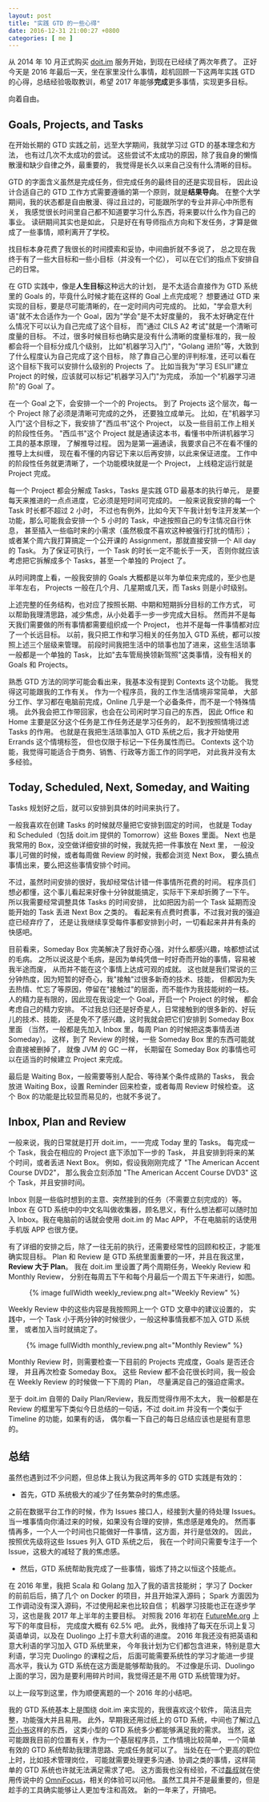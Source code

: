 ```yaml
---
layout: post
title: "实践 GTD 的一些心得"
date: 2016-12-31 21:00:27 +0800
categories: [ me ]
---
```


从 2014 年 10 月正式购买 [doit.im][doit] 服务开始，到现在已经续了两次年费了。
正好今天是 2016 年最后一天，坐在家里没什么事情，趁机回顾一下这两年实践
GTD 的心得，总结经验吸取教训，希望 2017 年能够**完成**更多事情，实现更多目标。

向着自由。

<!-- more -->

## Goals, Projects, and Tasks

在开始长期的 GTD 实践之前，远至大学期间，我就学习过 GTD 的基本理念和方法，
也有过几次不太成功的尝试。
这些尝试不太成功的原因，除了我自身的懒惰散漫和缺少自律之外，最重要的，
我觉得是长久以来自己没有什么清晰的目标。

GTD 的字面含义虽然是完成任务，但完成任务的最终目的还是实现目标，
因此设计合适自己的 GTD 工作方式需要遵循的第一个原则，就是**结果导向**。
在整个大学期间，我的状态都是自由散漫、得过且过的，可能跟所学的专业并非心中所愿有关，
我感觉很长时间里自己都不知道要学习什么东西，将来要以什么作为自己的事业。
读研期间其实也是如此，
只是好在有导师指点方向和下发任务，才算是做成了一些事情，顺利离开了学校。

找目标本身花费了我很长的时间摸索和妥协，中间曲折就不多说了，
总之现在我终于有了一些大目标和一些小目标（并没有一个亿），
可以在它们的指点下安排自己的日常。

在 GTD 实践中，像是**人生目标**这种远大的计划，
是不太适合直接作为 GTD 系统里的 Goals 的，毕竟什么时候才能在这样的 Goal 上点完成呢？
想要通过 GTD 来实现的目标，要是尽可能清晰的，在一定时间内可完成的。
比如，"学会意大利语"就不太合适作为一个 Goal，因为"学会"是不太好度量的，
我不太好确定在什么情况下可以认为自己完成了这个目标，
而"通过 CILS A2 考试"就是一个清晰可度量的目标。
不过，很多时候目标也确实是没有什么清晰的度量标准的，我一般都会将一个目标分成几个级别，
比如"机器学习入门"，"Golang 进阶"等，大致到了什么程度认为自己完成了这个目标，
除了靠自己心里的评判标准，还可以看在这个目标下我可以安排什么级别的 Projects 了。
比如当我为"学习 ESLII"建立 Project 的时候，应该就可以标记"机器学习入门"为完成，
添加一个"机器学习进阶"的 Goal 了。

在一个 Goal 之下，会安排一个一个的 Projects。
到了 Projects 这个层次，每一个 Project 除了必须是清晰可完成的之外，
还要独立成单元。
比如，在"机器学习入门"这个目标之下，我安排了"西瓜书"这个 Project，
以及一些目前工作上相关的阶段性任务。
"西瓜书"这个 Project 就是通读这本书，看懂书中所讲机器学习工具的基本原理，
了解推导过程。
因为是第一遍通读，我要求自己不在看不懂的推导上太纠缠，
现在看不懂的内容记下来以后再安排，以此来保证进度。
工作中的阶段性任务就更清晰了，一个功能模块就是一个 Project，
上线稳定运行就是 Project 完成。

每一个 Project 都会分解成 Tasks，Tasks 是实践 GTD 最基本的执行单元，
是要每天来推进的一点点进度，它必须是短时间可完成的。
一般来说我安排的每一个 Task 时长都不超过 2 小时，
不过也有例外，比如今天下午我计划专注开发某一个功能，那么可能我会安排一个
5 小时的 Task，中途按照自己的专注情况自行休息，
甚至插入一些临时来的小需求（虽然极度不喜欢这种被强行打扰的情形）；
或者某个周六我打算搞定一个公开课的 Assignment，那就直接安排一个 All day 的 Task。
为了保证可执行，一个 Task 的时长一定不能长于一天，
否则你就应该考虑把它拆解成多个 Tasks，甚至一个单独的 Project 了。

从时间跨度上看，一般我安排的 Goals 大概都是以年为单位来完成的，至少也是半年左右，
Projects 一般在几个月、几星期或几天，而 Tasks 则是小时级别。

上述完整的任务结构，也对应了按照长期、中期和短期拆分目标的工作方式，
可以帮助我理清思路，减少焦虑，从小处着手一步一步完成大目标。
然而并不是每天我们需要做的所有事情都需要组织成一个 Project，
也并不是每一件事情都对应了一个长远目标。
以前，我只把工作和学习相关的任务加入 GTD 系统，都可以按照上述三个层级来管理。
前段时间我把生活中的琐事也加了进来，这些生活琐事一般都是一个单独的 Task，
比如"去车管局换领新驾照"这类事情，没有相关的 Goals 和 Projects。

熟悉 GTD 方法的同学可能会看出来，我基本没有提到 Contexts 这个功能。
我觉得这可能跟我的工作有关。
作为一个程序员，我的工作生活情境非常简单，
大部分工作、学习都在电脑前完成，Online 几乎是一个必备条件，而不是一个特殊情境。
此外我会把工作带回家，也会在公司闲时学习自己的东西，
因此 Office 和 Home 主要是区分这个任务是工作任务还是学习任务的，
起不到按照情境过滤 Tasks 的作用。
也就是在我把生活琐事加入 GTD 系统之后，我才开始使用 Errands 这个情境标签，
但也仅限于标记一下任务属性而已。
Contexts 这个功能，我觉得可能适合于商务、销售、行政等方面工作的同学吧，
对此我并没有太多经验。

## Today, Scheduled, Next, Someday, and Waiting

Tasks 规划好之后，就可以安排到具体的时间来执行了。

一般我喜欢在创建 Tasks 的时候就尽量把它安排到固定的时间，
也就是 Today 和 Scheduled（包括 doit.im 提供的 Tomorrow）这些 Boxes 里面。
Next 也是我常用的 Box，没空做详细安排的时候，我就先把一件事放在 Next 里，
一般没事儿可做的时候，或者每周做 Review 的时候，我都会浏览 Next Box，
要么搞点事情出来，要么把这些事情安排个时间。

不过，虽然时间安排的很好，我却经常估计错一件事情所花费的时间。
程序员们想必都懂，这个事儿看起来好像十分钟就能搞定，实际干下来却折腾了一下午。
所以我需要经常调整具体 Tasks 的时间安排，
比如把因为前一个 Task 延期而没能开始的 Task 丢进 Next Box 之类的。
看起来有点费时费事，不过我对我的强迫症已经弃疗了，
还是让我继续享受每件事都安排到小时，一切看起来井井有条的快感吧。

目前看来，Someday Box 完美解决了我好奇心强，对什么都感兴趣，啥都想试试的毛病。
之所以说这是个毛病，是因为单纯凭借一时好奇而开始的事情，容易被我半途而废，
从而并不能在这个事情上达成可观的成就。
这也就是我们常说的三分钟热度，因为短暂的好奇心，我"接触"过很多新奇的技术、技能，
但都因为失去热情、忙忘了等原因，停留在"接触过"的层面，而不能作为我技能树的一枝。
人的精力是有限的，因此现在我设定一个 Goal，开启一个 Project 的时候，
都会考虑自己的精力安排。
不过我总归还是好奇星人，日常接触到的很多新的、好玩儿的技术、技能，
还是免不了感兴趣，这时我就会把它们安排到 Someday Box 里面
（当然，一般都是先加入 Inbox 里，每周 Plan 的时候把这类事情丢进 Someday）。
这样，到了 Review 的时候，一些 Someday Box 里的东西可能就会直接被删掉了，
就像 JVM 的 GC 一样，
长期留在 Someday Box 的事情也可以在适当的时候建立 Project 来完成。

最后是 Waiting Box，一般需要等别人配合、等待某个条件成熟的 Tasks，
我会放进 Waiting Box，设置 Reminder 回来检查，或者每周 Review 时候检查。
这个 Box 的功能是比较显而易见的，也就不多说了。

## Inbox, Plan and Review

一般来说，我的日常就是打开 doit.im，一一完成 Today 里的 Tasks。
每完成一个 Task，我会在相应的 Project 底下添加下一步的 Task，
并且安排到将来的某个时间，或者丢进 Next Box。
例如，假设我刚刚完成了 "The American Accent Course DVD2"，
那么我会立刻添加 "The American Accent Course DVD3" 这个 Task，并且安排时间。

Inbox 则是一些临时想到的主意、突然接到的任务（不需要立刻完成的）等。
Inbox 在 GTD 系统中的中文名叫做收集器，顾名思义，有什么想法都可以随时加入
Inbox。我在电脑前的话就会使用 doit.im 的 Mac APP，
不在电脑前的话使用手机版 APP 也很方便。

有了详细的安排之后，除了一往无前的执行，还需要经常性的回顾和校正，才能准确实现目标。
Plan 和 Review 是 GTD 系统里面重要的一环，并且在我这里，**Review 大于 Plan**。
我在 doit.im 里设置了两个周期任务，Weekly Review 和 Monthly Review，
分别在每周五下午和每个月最后一个周五下午来进行，如图。

<center>
{% image fullWidth weekly_review.png alt="Weekly Review" %}
</center>

Weekly Review 中的这些内容是我按照网上一个 GTD 文章中的建议设置的，
实践中，一个 Task 小于两分钟的时候很少，一般这种事情我都不加入 GTD 系统里，
或者加入当时就搞定了。

<center>
{% image fullWidth monthly_review.png alt="Monthly Review" %}
</center>

Monthly Review 时，则需要检查一下目前的 Projects 完成度，Goals 是否还合理，
并且再次检查 Someday Box。
这些 Review 都不会花很长时间，我一般会在 Weekly Review 的时候做一下下周的 Plan，
尽量满足自己的强迫症需求。

至于 doit.im 自带的 Daily Plan/Review，我反而觉得作用不太大，
我一般都是在 Review 的框里写下类似今日总结的一句话，不过 doit.im
并没有一个类似于 Timeline 的功能，如果有的话，
偶尔看一下自己的每日总结应该也是挺有意思的。

## 总结

虽然也遇到过不少问题，但总体上我认为我这两年多的 GTD 实践是有效的：

* 首先，GTD 系统极大的减少了任务繁杂时的焦虑感。

之前在数据平台工作的时候，作为 Issues 接口人，经接到大量的待处理 Issues。
当一堆事情向你涌过来的时候，如果没有合理的安排，焦虑感是难免的。
然而事情再多，一个人一个时间也只能做好一件事情，这方面，并行是低效的。
因此，按照优先级将这些 Issues 列入 GTD 系统之后，
我在一个时间只需要专注于一个 Issue，这极大的减轻了我的焦虑感。

* 然后，GTD 系统帮助我完成了一些事情，锻炼了持之以恒这个技能点。

在 2016 年里，我把 Scala 和 Golang 加入了我的语言技能树；
学习了 Docker 的前前后后，搞了几个 on Docker 的项目，并且开始深入源码；
Spark 方面因为工作调动没有深入源码，不过使用起来也比较自信；
机器学习技能也正在逐步学习，这也是我 2017 年上半年的主要目标。
对照我 2016 年初在 [FutureMe.org][futureme] 上写下的年度目标，
完成度大概有 62.5% 吧。
此外，我维持了每天在乐词上复习英语单词，以及在 Duolingo 上打卡意大利语的进度。
2016 年我还没有把英语和意大利语的学习加入 GTD 系统里来，
今年我计划为它们都包含进来，特别是意大利语，学习完 Duolingo 的课程之后，
后面可能需要系统性的学习才能进一步提高水平，我认为 GTD 系统在这方面是能够帮助我的。
不过像是乐词、Duolingo 上面的学习，因为是要利用碎片时间，我觉得还是不用 GTD
系统管理为好。

以上一段写到这里，作为顺便离题的一个 2016 年的小结吧。

我的 GTD 系统基本上是围绕 doit.im 来实现的，我很喜欢这个软件，
简洁且完整，功能强大并且易用。
此外，早期我还用过纸上的 GTD 系统，中间也了解过[八页小书][pocketmod]这样的东西，
这类小型的 GTD 系统多少都能够满足我的需求。
当然，这可能跟我目前的位置有关，作为一个基层程序员，工作情境比较简单，
一个简单有效的 GTD 系统帮助我理清思路、完成任务就可以了。
当处在在一个更高的职位上时，比如技术管理岗位，
可能就需要处理更多沟通、协调之类的事情，这样简单的 GTD 系统也许就无法满足需求了吧。
这方面我也没有经验，不过[磊叔][wulei]就在使用传说中的 [OmniFocus][omnifocus]，相关的体验可以问他。
虽然工具并不是最重要的，但是趁手的工具确实能够让人更加专注和高效。
新的一年来了，开搞吧。

[doit]:         http://doit.im/
[futureme]:     https://www.futureme.org/
[pocketmod]:    http://www.pocketmod.com/
[wulei]:        http://weibo.com/wansonwulei
[omnifocus]:    https://www.omnigroup.com/omnifocus
